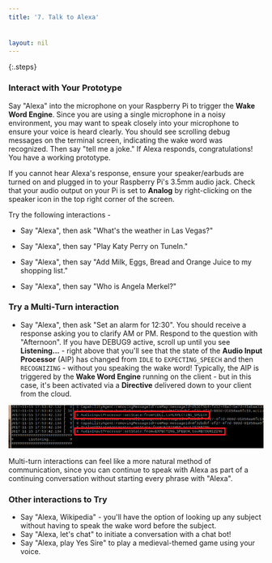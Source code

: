 ```yaml
---
title: '7. Talk to Alexa'


layout: nil
---
```


{:.steps}
### Interact with Your Prototype

Say "Alexa" into the microphone on your Raspberry Pi to trigger the **Wake Word Engine**.  Since you are using a single microphone in a noisy environment, you may want to speak closely into your microphone to ensure your voice is heard clearly.  You should see scrolling debug messages on the terminal screen, indicating the wake word was recognized.  Then say "tell me a joke." If Alexa responds, congratulations!  You have a working prototype.  

If you cannot hear Alexa's response, ensure your speaker/earbuds are turned on and plugged in to your Raspberry Pi's 3.5mm audio jack.  Check that your audio output on your Pi is set to **Analog** by right-clicking on the speaker icon in the top right corner of the screen.

Try the following interactions -
  

* Say "Alexa", then ask "What's the weather in Las Vegas?"

* Say "Alexa", then say "Play Katy Perry on TuneIn." 

* Say "Alexa", then say "Add Milk, Eggs, Bread and Orange Juice to my shopping list."

* Say "Alexa", then say "Who is Angela Merkel?"

### Try a Multi-Turn interaction

* Say "Alexa", then ask "Set an alarm for 12:30".  You should receive a response asking you to clarify AM or PM.  Respond to the question with "Afternoon".  If you have DEBUG9 active, scroll up until you see **Listening...** - right above that you'll see that the state of the **Audio Input Processor** (AIP) has changed from `IDLE` to `EXPECTING_SPEECH` and then `RECOGNIZING` - without you speaking the wake word!  Typically, the AIP is triggered by the **Wake Word Engine** running on the client - but in this case, it's been activated via a **Directive** delivered down to your client from the cloud.

![AIP_multiturn](../assets/AIP_Multi.png)

Multi-turn interactions can feel like a more natural method of communication, since you can continue to speak with Alexa as part of a continuing conversation without starting every phrase with "Alexa".  

### Other interactions to Try

* Say "Alexa, Wikipedia" - you'll have the option of looking up any subject without having to speak the wake word before the subject.
* Say "Alexa, let's chat" to initiate a conversation with a chat bot!
* Say "Alexa, play Yes Sire" to play a medieval-themed game using your voice.
